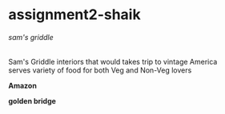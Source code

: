 # assignment2-shaik

###### sam's griddle

Sam's Griddle interiors that would takes trip to vintage America <br>
serves variety of food for both Veg and Non-Veg lovers

**Amazon**

__golden bridge__



